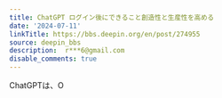 ```yaml
---
title: ChatGPT ログイン後にできること創造性と生産性を高める
date: '2024-07-11'
linkTitle: https://bbs.deepin.org/en/post/274955
source: deepin_bbs
description:  r***6@gmail.com 
disable_comments: true
---
```

ChatGPTは、O
